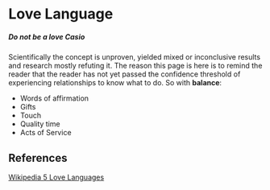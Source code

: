 # Love Language

##### **Do not be a love Casio**

Scientifically the concept is unproven, yielded mixed or inconclusive results and research mostly refuting it. The reason this page is here is to remind the reader that the reader has not yet passed the confidence threshold of experiencing relationships to know what to do. So with **balance**:
- Words of affirmation
- Gifts
- Touch
- Quality time
- Acts of Service

## References

[Wikipedia 5 Love Languages](https://en.wikipedia.org/wiki/The_Five_Love_Languages#Scientific)